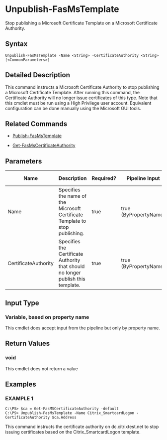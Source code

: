 # Unpublish-FasMsTemplate

Stop publishing a Microsoft Certificate Template on a Microsoft Certificate Authority.

## Syntax

`Unpublish-FasMsTemplate -Name <String> -CertificateAuthority <String> [<CommonParameters>]`

## Detailed Description

This command instructs a Microsoft Certificate Authority to stop publishing a Microsoft Certificate Template. After running this command, the Certificate Authority will no longer issue certificates of this type. Note that this cmdlet must be run using a High Privilege user account. Equivalent configuration can be done manually using the Microsoft GUI tools.

## Related Commands

-  [Publish-FasMsTemplate](Publish-FasMsTemplate.md)

-  [Get-FasMsCertificateAuthority](Get-FasMsCertificateAuthority.md)

## Parameters

| Name                 | Description                                                                      | Required? | Pipeline Input        | Default Value |
|----------------------|----------------------------------------------------------------------------------|-----------|-----------------------|---------------|
| Name                 | Specifies the name of the Microsoft Certificate Template to stop publishing.     | true      | true (ByPropertyName) | (required)    |
| CertificateAuthority | Specifies the Certificate Authority that should no longer publish this template. | true      | true (ByPropertyName) | (required)    |

## Input Type

### Variable, based on property name

This cmdlet does accept input from the pipeline but only by property name.

## Return Values

### void

This cmdlet does not return a value

## Examples

### EXAMPLE 1

    C:\PS> $ca = Get-FasMSCertificateAuthority -default
    C:\PS> Unpublish-FasMsTemplate -Name Citrix_SmartcardLogon -CertificateAuthority $ca.Address

This command instructs the certificate authority on dc.citrixtest.net to stop issuing certificates based on the Citrix\_SmartcardLogon template.
